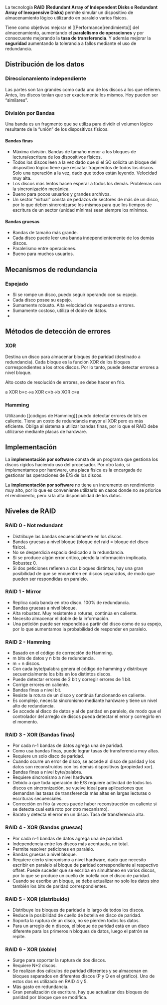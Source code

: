 La tecnología **RAID (Redundant Array of Independent Disks o Redundant Array of Inexpensive Disks)** permite simular un dispositivo de almacenamiento lógico utilizando en paralelo varios físicos.

Tiene como objetivos mejorar el [[Performance|rendimiento]] del almacenamiento, aumentando el **paralelismo de operaciones** y por consecuente mejorando la **tasa de transferencia**. Y además mejorar la **seguridad** aumentando la tolerancia a fallos mediante el uso de redundancia.

## Distribución de los datos
### Direccionamiento independiente
Las partes son tan grandes como cada uno de los discos a los que refieren. Antes, los discos tenían que ser exactamente los mismos. Hoy pueden ser “similares”.

### División por Bandas
Una banda es un fragmento que se utiliza para dividir el volumen lógico resultante de la “unión” de los dispositivos físicos.

#### Bandas finas
- Máxima división. Bandas de tamaño menor a los bloques de lectura/escritura de los dispositivos físicos.
- Todos los discos leen a la vez dado que si el SO solicita un bloque del dispositivo lógico tiene que rescatar fragmentos de todos los discos. Solo una operación a la vez, dado que todos están leyendo. Velocidad muy alta.
- Los discos más lentos hacen esperar a todos los demás. Problemas con la sincronización mecánica.
- Bueno para pocos usuarios y grandes archivos.
- Un sector “virtual” consta de pedazos de sectores de más de un disco, por lo que deben sincronizarse los mismos para que los tiempos de escritura de un sector (unidad mínima) sean siempre los mínimos.

#### Bandas gruesas
- Bandas de tamaño más grande.
- Cada disco puede leer una banda independientemente de los demás discos.
- Paralelismo entre operaciones.
- Bueno para muchos usuarios.

## Mecanismos de redundancia
### Espejado
- Si se rompe un disco, puedo seguir operando con su espejo. 
- Cada disco posee su espejo.
- Sumamente robusto. Alta velocidad de respuesta a errores.
- Sumamente costoso, utiliza el doble de datos.
- 
## Métodos de detección de errores
### XOR
Destina un disco para almacenar bloques de paridad (destinado a redundancia). Cada bloque es la función XOR de los bloques correspondientes a los otros discos. Por lo tanto, puede detectar errores a nivel bloque. 

Alto costo de resolución de errores, se debe hacer en frio.

a XOR b=c→a XOR c=b→b XOR c=a

### Hamming
Utilizando [[códigos de Hamming]] puedo detectar errores de bits en caliente. Tiene un costo de redundancia mayor al XOR pero es más eficiente. Obliga al sistema a utilizar bandas finas, por lo que el RAID debe utilizarse mediante placas de hardware.

## Implementación
La **implementación por software** consta de un programa que gestiona los discos rígidos haciendo uso del procesador. Por otro lado, si implementamos por hardware, una placa física es la encargada de gestionar las operaciones de E/S de los discos.

La **implementación por software** no tiene un incremento en rendimiento muy alto, por lo que es conveniente utilizarlo en casos donde no se priorice el rendimiento, pero si la alta disponibilidad de los datos.

## Niveles de RAID
### RAID 0 - Not redundant
- Distribuye las bandas secuencialmente en los discos. 
- Bandas gruesas a nivel bloque (bloque del raid = bloque del disco físico).
- No se desperdicia espacio dedicado a la redundancia.
- Si se produce algún error crítico, pierdo la información implicada. Robustez 0.
- Si dos peticiones refieren a dos bloques distintos, hay una gran posibilidad de que se encuentren en discos separados, de modo que pueden ser respondidas en paralelo.

### RAID 1 - Mirror
- Replica cada banda en otro disco. 100% de redundancia. 
- Bandas gruesas a nivel bloque.
- Alta robustez. Muy resistente a roturas, continúa en caliente.
- Necesito almacenar el doble de la información.
- Una petición puede ser respondida a partir del disco como de su espejo, por lo que aumentamos la probabilidad de responder en paralelo.

### RAID 2 - Hamming
- Basado en el código de corrección de Hamming.
- m bits de datos y n bits de redundancia.
- m + n discos.
- Con cada byte/palabra genera el código de hamming y distribuye secuencialmente los bits en los distintos discos.
- Puede detectar errores de 2 bit y corregir errores de 1 bit.
- Corrige errores en caliente.
- Bandas finas a nivel bit.
- Resiste la rotura de un disco y continúa funcionando en caliente.
- Es complejo, necesita sincronismo mediante hardware y tiene un nivel alto de redundancia.
- Se accede al disco de datos y al de paridad en paralelo, de modo que el controlador del arreglo de discos pueda detectar el error y corregirlo en el momento.

### RAID 3 - XOR (Bandas finas)
- Por cada n-1 bandas de datos agrega una de paridad.
- Como usa bandas finas, puede lograr tasas de transferencia muy altas.
- Requiere un solo disco de paridad.
- Cuando ocurre un error de disco, se accede al disco de paridad y los datos son reconstruidos con los demás dispositivos (propiedad xor).
- Bandas finas a nivel byte/palabra.
- Requiere sincronismo a nivel hardware.
- Debido a que toda operación de E/S requiere actividad de todos los discos en sincronización, se vuelve ideal para aplicaciones que demandan las tasas de transferencia más altas en largas lecturas o escrituras secuenciales.
- Corrección en frio (a veces puede haber reconstrucción en caliente si se detecta cual está roto por otro mecanismo).
- Barato y detecta el error en un disco. Tasa de transferencia alta.

### RAID 4 - XOR (Bandas gruesas)
- Por cada n-1 bandas de datos agrega una de paridad.
- Independencia entre los discos más acentuada, no total.
- Permite resolver peticiones en paralelo.
- Bandas gruesas a nivel bloque.
- Requiere cierto sincronismo a nivel hardware, dado que necesito escribir en paralelo al bloque de paridad correspondiente al respectivo offset. Puede suceder que se escriba en simultáneo en varios discos, por lo que se produce un cuello de botella con el disco de paridad.
- Cuando se escribe un bloque, se debe actualizar no solo los datos sino también los bits de paridad correspondientes.

### RAID 5 - XOR (distribuido)
- Distribuye los bloques de paridad a lo largo de todos los discos. 
- Reduce la posibilidad de cuello de botella en disco de paridad.
- Soporta la ruptura de un disco, no se pierden todos los datos.
- Para un arreglo de n discos, el bloque de paridad está en un disco diferente para los primeros n bloques de datos, luego el patrón se repite.

### RAID 6 - XOR (doble)
- Surge para soportar la ruptura de dos discos.
- Requiere N+2 discos.
- Se realizan dos cálculos de paridad diferentes y se almacenan en bloques separados en diferentes discos (P y Q en el gráfico). Uno de estos dos es utilizado en RAID 4 y 5.
- Más gasto en redundancia.
- Gran penalización de escritura, hay que actualizar dos bloques de paridad por bloque que se modifica.